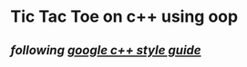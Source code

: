 # Tic Tac Toe on c++ using oop
## _following [google c++ style guide](https://google.github.io/styleguide/cppguide.html)_

